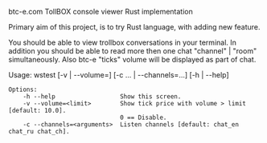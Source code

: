 btc-e.com TollBOX console viewer Rust implementation

Primary aim of this project, is to try Rust language, with adding new feature.

You should be able to view trollbox conversations in your terminal.
In addition  you should be able to read more then one chat "channel" | "room"
simultaneously. Also btc-e "ticks" volume will be displayed as part of chat.

Usage:
    wstest [-v <limit> | --volume=<limit>] [-c <arguments>... | --channels=<arguments>...] [-h | --help]

    Options:
        -h --help                  Show this screen.
        -v --volume=<limit>        Show tick price with volume > limit [default: 10.0].
                                   0 == Disable.
        -c --channels=<arguments>  Listen channels [default: chat_en chat_ru chat_ch].
